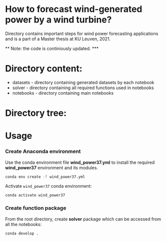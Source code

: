 # How to forecast wind-generated power by a wind turbine?
 
Directory contains important steps for wind power forecasting applications and is a part of a Master thesis at KU Leuven, 2021. 

** Note: the code is continiously updated. ***

# Directory content:
* datasets - directory containing generated datasets by each notebook
* solver - directory containing all required functions used in notebooks
* notebooks - directory containing main notebooks

# Directory tree:



# Usage

### Create Anaconda environment
Use the conda environment file **wind_power37.yml** to install the required **wind_power37** environment and its modules.

```bash
conda env create -f wind_power37.yml
```
Activate `wind_power37` conda environment:
```bash
conda activate wind_power37
```
### Create function package
From the root directory, create **solver** package which can be accessed from all the notebooks:
```bash
conda develop .
```



